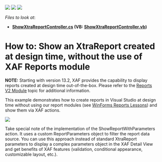 <!-- default badges list -->
![](https://img.shields.io/endpoint?url=https://codecentral.devexpress.com/api/v1/VersionRange/134575664/12.2.8%2B)
[![](https://img.shields.io/badge/Open_in_DevExpress_Support_Center-FF7200?style=flat-square&logo=DevExpress&logoColor=white)](https://supportcenter.devexpress.com/ticket/details/E4752)
[![](https://img.shields.io/badge/📖_How_to_use_DevExpress_Examples-e9f6fc?style=flat-square)](https://docs.devexpress.com/GeneralInformation/403183)
<!-- default badges end -->
<!-- default file list -->
*Files to look at*:

* **[ShowXtraReportController.cs](./CS/NativeXtraReportExample.Module.Win/Controllers/ShowXtraReportController.cs) (VB: [ShowXtraReportController.vb](./VB/NativeXtraReportExample.Module.Win/Controllers/ShowXtraReportController.vb))**
<!-- default file list end -->
# How to: Show an XtraReport created at design time, without the use of XAF Reports module


<p><strong>NOTE:</strong> Starting with version 13.2, XAF provides the capability to display reports created at design time out-of-the-box. Please refer to the <a href="http://documentation.devexpress.com/#Xaf/CustomDocument3592"><u>Reports V2 Module</u></a> topic for additional information.</p><p>This example demonstrates how to create reports in Visual Studio at design time without using our report modules (see <a href="http://documentation.devexpress.com/#xtrareports/CustomDocument9820"><u>WinForms Reports Lessons</u></a>) and show them via XAF actions.</p><p><img src="https://raw.githubusercontent.com/DevExpress-Examples/how-to-show-an-xtrareport-created-at-design-time-without-the-use-of-xaf-reports-module-e4752/12.2.8+/media/f5e4a4a1-0a66-4380-a7ea-2cbaa4bdeeff.png"></p><p>Take special note of the implementation of the ShowReportWithParameters action. It uses a custom ReportParameters object to filter the report data source. You can use this approach instead of standard XtraReport parameters to display a complex parameters object in the XAF Detail View and get benefits of XAF features (validation, conditional appearance, customizable layout, etc.).</p>

<br/>



